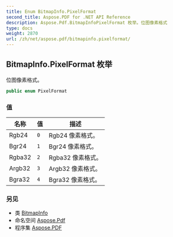 ```yaml
---
title: Enum BitmapInfo.PixelFormat
second_title: Aspose.PDF for .NET API Reference
description: Aspose.Pdf.BitmapInfoPixelFormat 枚举。位图像素格式
type: docs
weight: 2870
url: /zh/net/aspose.pdf/bitmapinfo.pixelformat/
---
```

## BitmapInfo.PixelFormat 枚举

位图像素格式。

```csharp
public enum PixelFormat
```

### 值

| 名称 | 值 | 描述 |
| --- | --- | --- |
| Rgb24 | `0` | Rgb24 像素格式。 |
| Bgr24 | `1` | Bgr24 像素格式。 |
| Rgba32 | `2` | Rgba32 像素格式。 |
| Argb32 | `3` | Argb32 像素格式。 |
| Bgra32 | `4` | Bgra32 像素格式。 |

### 另见

* 类 [BitmapInfo](../bitmapinfo/)
* 命名空间 [Aspose.Pdf](../../aspose.pdf/)
* 程序集 [Aspose.PDF](../../)